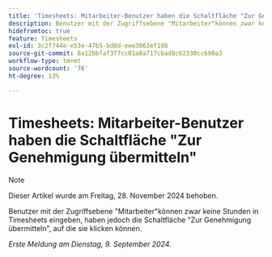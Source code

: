 ```yaml
---
title: 'Timesheets: Mitarbeiter-Benutzer haben die Schaltfläche "Zur Genehmigung übermitteln"'
description: Benutzer mit der Zugriffsebene "Mitarbeiter"können zwar keine Stunden in Timesheets eingeben, haben jedoch die Schaltfläche "Zur Genehmigung übermitteln", auf die sie klicken können.
hidefromtoc: true
feature: Timesheets
exl-id: 3c2f744e-e53e-47b5-bd8d-eee3063ef108
source-git-commit: 8a12bbfaf3f7cc01a8a717cbad8c62330cc690a3
workflow-type: tm+mt
source-wordcount: '76'
ht-degree: 13%

---
```


# Timesheets: Mitarbeiter-Benutzer haben die Schaltfläche &quot;Zur Genehmigung übermitteln&quot;

>[!NOTE]
>
>Dieser Artikel wurde am Freitag, 28. November 2024 behoben.

Benutzer mit der Zugriffsebene &quot;Mitarbeiter&quot;können zwar keine Stunden in Timesheets eingeben, haben jedoch die Schaltfläche &quot;Zur Genehmigung übermitteln&quot;, auf die sie klicken können.

_Erste Meldung am Dienstag, 9. September 2024._
